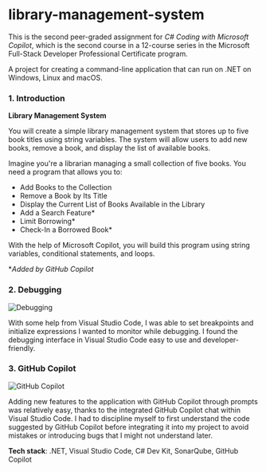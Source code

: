 # library-management-system

This is the second peer-graded assignment for *C# Coding with Microsoft Copilot*, which is the second course in a 12-course series in the Microsoft Full-Stack Developer Professional Certificate program.

A project for creating a command-line application that can run on .NET on Windows, Linux and macOS.

### 1. Introduction  

**Library Management System**  

You will create a simple library management system that stores up to five book titles using string variables. The system will allow users to add new books, remove a book, and display the list of available books.

Imagine you're a librarian managing a small collection of five books. You need a program that allows you to:

- Add Books to the Collection
- Remove a Book by Its Title
- Display the Current List of Books Available in the Library
- Add a Search Feature*
- Limit Borrowing*
- Check-In a Borrowed Book*

With the help of Microsoft Copilot, you will build this program using string variables, conditional statements, and loops.  

**Added by GitHub Copilot*

### 2. Debugging

![Debugging](https://github.com/user-attachments/assets/aa573e2b-46c8-4e0d-8139-4c4dcdc89e12)

With some help from Visual Studio Code, I was able to set breakpoints and initialize expressions I wanted to monitor while debugging. I found the debugging interface in Visual Studio Code easy to use and developer-friendly.

### 3. GitHub Copilot

![GitHub Copilot](https://github.com/user-attachments/assets/4dd3e75a-9602-41d6-a4be-e53ad64db20e)

Adding new features to the application with GitHub Copilot through prompts was relatively easy, thanks to the integrated GitHub Copilot chat within Visual Studio Code. I had to discipline myself to first understand the code suggested by GitHub Copilot before integrating it into my project to avoid mistakes or introducing bugs that I might not understand later.

**Tech stack**: .NET, Visual Studio Code, C# Dev Kit, SonarQube, GitHub Copilot
